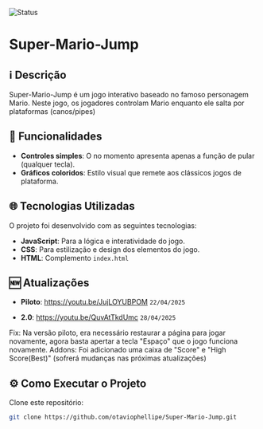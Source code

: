 ![Status](https://img.shields.io/badge/Status-Possiveis%20Alterações-yellow)

# Super-Mario-Jump 

## ℹ️ Descrição

Super-Mario-Jump é um jogo interativo baseado no famoso personagem Mario. Neste jogo, os jogadores controlam Mario enquanto ele salta por plataformas (canos/pipes)

## 🔎 Funcionalidades

- **Controles simples**: O no momento apresenta apenas a função de pular (qualquer tecla).
- **Gráficos coloridos**: Estilo visual que remete aos clássicos jogos de plataforma.

## 🌐 Tecnologias Utilizadas

O projeto foi desenvolvido com as seguintes tecnologias:

- **JavaScript**: Para a lógica e interatividade do jogo.
- **CSS**: Para estilização e design dos elementos do jogo.
- **HTML**: Complemento ``index.html``

## 🆕 Atualizações

- **Piloto**: https://youtu.be/JujLOYUBPOM ``22/04/2025``

- **2.0**: https://youtu.be/QuvAtTkdUmc ``28/04/2025``

 Fix: Na versão piloto, era necessário restaurar a página para jogar novamente, agora basta apertar a tecla "Espaço" que o jogo funciona novamente.
 Addons: Foi adicionado uma caixa de "Score" e "High Score(Best)" (sofrerá mudanças nas próximas atualizações)

## ⚙️ Como Executar o Projeto

Clone este repositório:
   ```bash
   git clone https://github.com/otaviophellipe/Super-Mario-Jump.git
